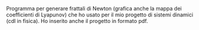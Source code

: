 Programma per generare frattali di Newton (grafica anche la mappa dei coefficienti di Lyapunov) che ho usato per il mio progetto di sistemi dinamici (cdl in fisica).
Ho inserito anche il progetto in formato pdf.

